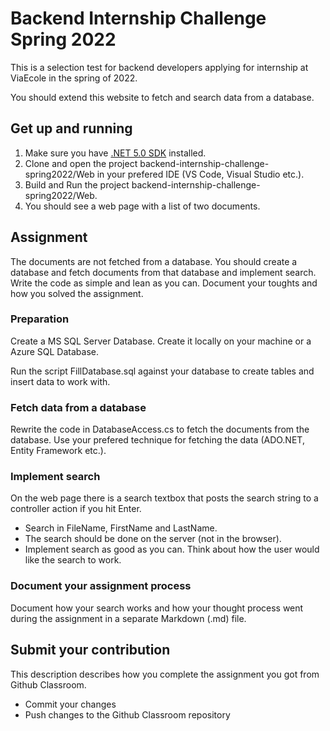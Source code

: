 # Backend Internship Challenge Spring 2022

This is a selection test for backend developers applying for internship at ViaEcole in the spring of 2022.

You should extend this website to fetch and search data from a database.

## Get up and running

1. Make sure you have [.NET 5.0 SDK](https://dotnet.microsoft.com/download/dotnet/5.0) installed.
2. Clone and open the project backend-internship-challenge-spring2022/Web in your prefered IDE (VS Code, Visual Studio etc.).
3. Build and Run the project backend-internship-challenge-spring2022/Web.
4. You should see a web page with a list of two documents. 

## Assignment

The documents are not fetched from a database. You should create a database and fetch documents from that database and implement search. Write the code as simple and lean as you can. Document your toughts and how you solved the assignment.

### Preparation

Create a MS SQL Server Database. Create it locally on your machine or a Azure SQL Database.

Run the script FillDatabase.sql against your database to create tables and insert data to work with.

### Fetch data from a database

Rewrite the code in DatabaseAccess.cs to fetch the documents from the database. Use your prefered technique for fetching the data (ADO.NET, Entity Framework etc.).

### Implement search

On the web page there is a search textbox that posts the search string to a controller action if you hit Enter. 

* Search in FileName, FirstName and LastName.
* The search should be done on the server (not in the browser).
* Implement search as good as you can. Think about how the user would like the search to work.

### Document your assignment process

Document how your search works and how your thought process went during the assignment in a separate Markdown (.md) file.

## Submit your contribution

This description describes how you complete the assignment you got from Github Classroom.

* Commit your changes
* Push changes to the Github Classroom repository